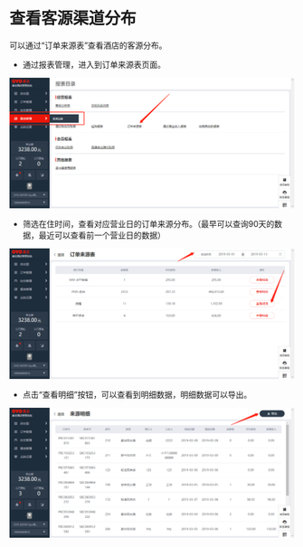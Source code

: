 # 查看客源渠道分布

可以通过“订单来源表”查看酒店的客源分布。

* 通过报表管理，进入到订单来源表页面。

![](../../../.gitbook/assets/image%20%28434%29.png)

* 筛选在住时间，查看对应营业日的订单来源分布。（最早可以查询90天的数据，最近可以查看前一个营业日的数据）

![](../../../.gitbook/assets/image%20%28702%29.png)

* 点击“查看明细”按钮，可以查看到明细数据，明细数据可以导出。

![](../../../.gitbook/assets/image%20%28322%29.png)

